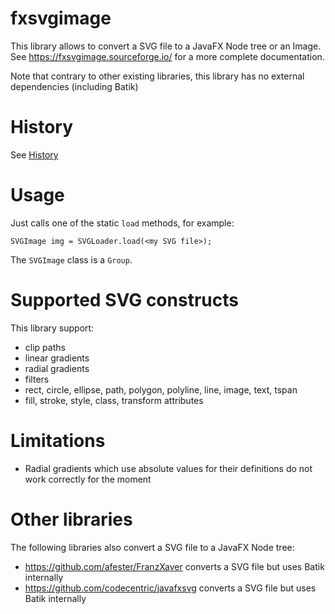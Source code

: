 # fxsvgimage
This library allows to convert a SVG file to a JavaFX Node tree or an Image. See https://fxsvgimage.sourceforge.io/ for a more
complete documentation.

Note that contrary to other existing libraries, this library has no external dependencies (including Batik)

# History
See [History](https://github.com/hervegirod/fxsvgimage/HISTORY.md)

# Usage
Just calls one of the static `load` methods, for example:
~~~~
SVGImage img = SVGLoader.load(<my SVG file>);
~~~~
The `SVGImage` class is a `Group`.

# Supported SVG constructs
This library support:
- clip paths
- linear gradients
- radial gradients
- filters
- rect, circle, ellipse, path, polygon, polyline, line, image, text, tspan
- fill, stroke, style, class, transform attributes

# Limitations
- Radial gradients which use absolute values for their definitions do not work correctly for the moment

# Other libraries
The following libraries also convert a SVG file to a JavaFX Node tree:
- https://github.com/afester/FranzXaver converts a SVG file but uses Batik internally
- https://github.com/codecentric/javafxsvg converts a SVG file but uses Batik internally
